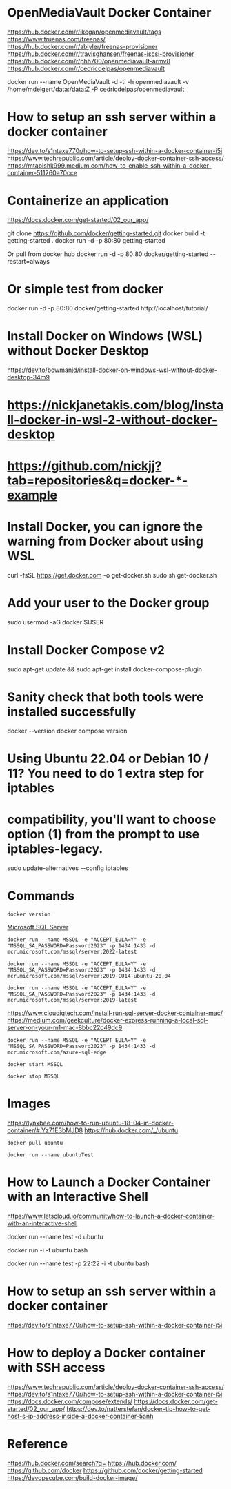 # OpenMediaVault Docker Container
https://hub.docker.com/r/ikogan/openmediavault/tags
https://www.truenas.com/freenas/
https://hub.docker.com/r/ablyler/freenas-provisioner
https://hub.docker.com/r/travisghansen/freenas-iscsi-provisioner
https://hub.docker.com/r/phh700/openmediavault-armv8
https://hub.docker.com/r/cedricdelpas/openmediavault

docker run --name OpenMediaVault -d -ti -h openmediavault -v /home/mdelgert/data:/data:Z -P cedricdelpas/openmediavault

# How to setup an ssh server within a docker container
https://dev.to/s1ntaxe770r/how-to-setup-ssh-within-a-docker-container-i5i
https://www.techrepublic.com/article/deploy-docker-container-ssh-access/
https://mtabishk999.medium.com/how-to-enable-ssh-within-a-docker-container-511260a70cce

# Containerize an application
https://docs.docker.com/get-started/02_our_app/

git clone https://github.com/docker/getting-started.git
docker build -t getting-started .
docker run -d -p 80:80 getting-started

Or pull from docker hub
docker run -d -p 80:80 docker/getting-started --restart=always

# Or simple test from docker
docker run -d -p 80:80 docker/getting-started
http://localhost/tutorial/

# Install Docker on Windows (WSL) without Docker Desktop
https://dev.to/bowmanjd/install-docker-on-windows-wsl-without-docker-desktop-34m9

# https://nickjanetakis.com/blog/install-docker-in-wsl-2-without-docker-desktop
# https://github.com/nickjj?tab=repositories&q=docker-*-example
# Install Docker, you can ignore the warning from Docker about using WSL
curl -fsSL https://get.docker.com -o get-docker.sh
sudo sh get-docker.sh

# Add your user to the Docker group
sudo usermod -aG docker $USER

# Install Docker Compose v2
sudo apt-get update && sudo apt-get install docker-compose-plugin

# Sanity check that both tools were installed successfully
docker --version
docker compose version

# Using Ubuntu 22.04 or Debian 10 / 11? You need to do 1 extra step for iptables
# compatibility, you'll want to choose option (1) from the prompt to use iptables-legacy.
sudo update-alternatives --config iptables

# Commands

```console
docker version
```

[Microsoft SQL Server](https://hub.docker.com/_/microsoft-mssql-server)

```console
docker run --name MSSQL -e "ACCEPT_EULA=Y" -e "MSSQL_SA_PASSWORD=Password2023" -p 1434:1433 -d mcr.microsoft.com/mssql/server:2022-latest
```

```console
docker run --name MSSQL -e "ACCEPT_EULA=Y" -e "MSSQL_SA_PASSWORD=Password2023" -p 1434:1433 -d mcr.microsoft.com/mssql/server:2019-CU14-ubuntu-20.04
```

```console
docker run --name MSSQL -e "ACCEPT_EULA=Y" -e "MSSQL_SA_PASSWORD=Password2023" -p 1434:1433 -d mcr.microsoft.com/mssql/server:2019-latest
```

https://www.cloudiqtech.com/install-run-sql-server-docker-container-mac/
https://medium.com/geekculture/docker-express-running-a-local-sql-server-on-your-m1-mac-8bbc22c49dc9

```console
docker run --name MSSQL -e "ACCEPT_EULA=Y" -e "MSSQL_SA_PASSWORD=Password2023" -p 1434:1433 -d mcr.microsoft.com/azure-sql-edge
```

```console
docker start MSSQL
```

```console
docker stop MSSQL
```

# Images
https://lynxbee.com/how-to-run-ubuntu-18-04-in-docker-container/#.Yz71E3bMJD8
https://hub.docker.com/_/ubuntu

```console
docker pull ubuntu
```

```console
docker run --name ubuntuTest 
```

# How to Launch a Docker Container with an Interactive Shell
https://www.letscloud.io/community/how-to-launch-a-docker-container-with-an-interactive-shell

docker run --name test -d ubuntu

docker run -i -t ubuntu bash

docker run --name test -p 22:22 -i -t ubuntu bash

# How to setup an ssh server within a docker container
https://dev.to/s1ntaxe770r/how-to-setup-ssh-within-a-docker-container-i5i

# How to deploy a Docker container with SSH access
https://www.techrepublic.com/article/deploy-docker-container-ssh-access/
https://dev.to/s1ntaxe770r/how-to-setup-ssh-within-a-docker-container-i5i
https://docs.docker.com/compose/extends/
https://docs.docker.com/get-started/02_our_app/
https://dev.to/natterstefan/docker-tip-how-to-get-host-s-ip-address-inside-a-docker-container-5anh

# Reference
https://hub.docker.com/search?q=
https://hub.docker.com/
https://github.com/docker
https://github.com/docker/getting-started
https://devopscube.com/build-docker-image/